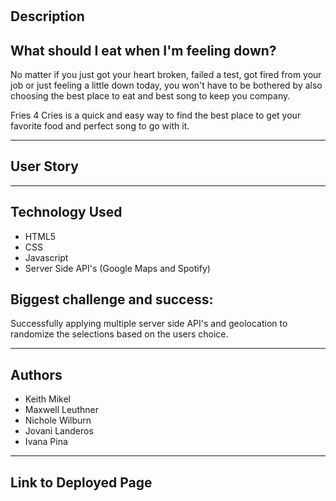 # <fries-4-cries>

## Description


## What should I eat when I'm feeling down?

No matter if you just got your heart broken, failed a test, got fired from your job or just feeling a little down today, you won't have to be bothered by also choosing the best place to eat and best song to keep you company.

Fries 4 Cries is a quick and easy way to find the best place to get your favorite food and perfect song to go with it.

----
## User Story


----

## Technology Used
* HTML5
* CSS
* Javascript
* Server Side API's (Google Maps and Spotify)


## Biggest challenge and success:

Successfully applying multiple server side API's and geolocation to randomize the selections based on the users choice.


-----

## Authors

* Keith Mikel
* Maxwell Leuthner
* Nichole Wilburn
* Jovani Landeros
* Ivana Pina

-----

## Link to Deployed Page

